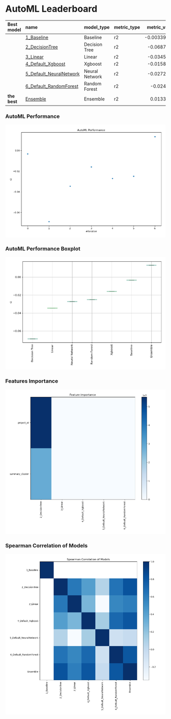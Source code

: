 # AutoML Leaderboard

| Best model   | name                                                         | model_type     | metric_type   |   metric_value |   train_time |
|:-------------|:-------------------------------------------------------------|:---------------|:--------------|---------------:|-------------:|
|              | [1_Baseline](1_Baseline/README.md)                           | Baseline       | r2            |    -0.00339604 |         1.51 |
|              | [2_DecisionTree](2_DecisionTree/README.md)                   | Decision Tree  | r2            |    -0.0687663  |        14.48 |
|              | [3_Linear](3_Linear/README.md)                               | Linear         | r2            |    -0.0345693  |         6.66 |
|              | [4_Default_Xgboost](4_Default_Xgboost/README.md)             | Xgboost        | r2            |    -0.0158932  |         7.96 |
|              | [5_Default_NeuralNetwork](5_Default_NeuralNetwork/README.md) | Neural Network | r2            |    -0.0272082  |         2.07 |
|              | [6_Default_RandomForest](6_Default_RandomForest/README.md)   | Random Forest  | r2            |    -0.024995   |         3.83 |
| **the best** | [Ensemble](Ensemble/README.md)                               | Ensemble       | r2            |     0.0133906  |         0.55 |

### AutoML Performance
![AutoML Performance](ldb_performance.png)

### AutoML Performance Boxplot
![AutoML Performance Boxplot](ldb_performance_boxplot.png)

### Features Importance
![features importance across models](features_heatmap.png)



### Spearman Correlation of Models
![models spearman correlation](correlation_heatmap.png)

